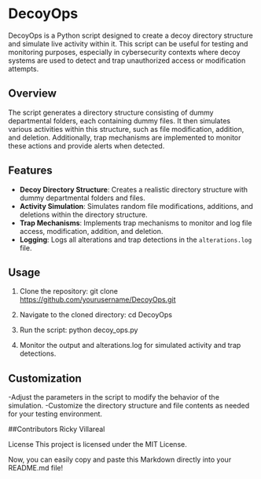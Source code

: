 # DecoyOps

DecoyOps is a Python script designed to create a decoy directory structure and simulate live activity within it. This script can be useful for testing and monitoring purposes, especially in cybersecurity contexts where decoy systems are used to detect and trap unauthorized access or modification attempts.

## Overview

The script generates a directory structure consisting of dummy departmental folders, each containing dummy files. It then simulates various activities within this structure, such as file modification, addition, and deletion. Additionally, trap mechanisms are implemented to monitor these actions and provide alerts when detected.

## Features

- **Decoy Directory Structure**: Creates a realistic directory structure with dummy departmental folders and files.
- **Activity Simulation**: Simulates random file modifications, additions, and deletions within the directory structure.
- **Trap Mechanisms**: Implements trap mechanisms to monitor and log file access, modification, addition, and deletion.
- **Logging**: Logs all alterations and trap detections in the `alterations.log` file.

## Usage

1. Clone the repository:
  git clone https://github.com/yourusername/DecoyOps.git

2. Navigate to the cloned directory:
  cd DecoyOps

3. Run the script:
  python decoy_ops.py

4. Monitor the output and alterations.log for simulated activity and trap detections.

## Customization
-Adjust the parameters in the script to modify the behavior of the simulation.
-Customize the directory structure and file contents as needed for your testing environment.

##Contributors
Ricky Villareal

License
This project is licensed under the MIT License.

Now, you can easily copy and paste this Markdown directly into your README.md file!

